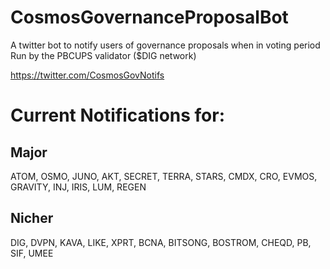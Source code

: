 # CosmosGovernanceProposalBot
A twitter bot to notify users of governance proposals when in voting period
Run by the PBCUPS validator ($DIG network)

https://twitter.com/CosmosGovNotifs

# Current Notifications for:
## Major
ATOM, OSMO, JUNO, AKT, SECRET, TERRA, STARS, CMDX, CRO, EVMOS, GRAVITY, INJ, IRIS, LUM, REGEN 

## Nicher
DIG, DVPN, KAVA, LIKE, XPRT, BCNA, BITSONG, BOSTROM, CHEQD, PB, SIF, UMEE

